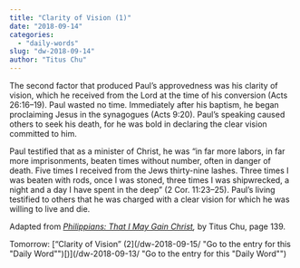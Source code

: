 ```yaml
---
title: "Clarity of Vision (1)"
date: "2018-09-14"
categories: 
  - "daily-words"
slug: "dw-2018-09-14"
author: "Titus Chu"
---
```


The second factor that produced Paul’s approvedness was his clarity of vision, which he received from the Lord at the time of his conversion (Acts 26:16–19). Paul wasted no time. Immediately after his baptism, he began proclaiming Jesus in the synagogues (Acts 9:20). Paul’s speaking caused others to seek his death, for he was bold in declaring the clear vision committed to him.

Paul testified that as a minister of Christ, he was “in far more labors, in far more imprisonments, beaten times without number, often in danger of death. Five times I received from the Jews thirty-nine lashes. Three times I was beaten with rods, once I was stoned, three times I was shipwrecked, a night and a day I have spent in the deep” (2 Cor. 11:23–25). Paul’s living testified to others that he was charged with a clear vision for which he was willing to live and die.

Adapted from _[Philippians: That I May Gain Christ](/book-philippians/ "Go to the listing for this book"),_ by Titus Chu, page 139.

Tomorrow: [“Clarity of Vision” (2](/dw-2018-09-15/ "Go to the entry for this "Daily Word"")[)](/dw-2018-09-13/ "Go to the entry for this "Daily Word"")
